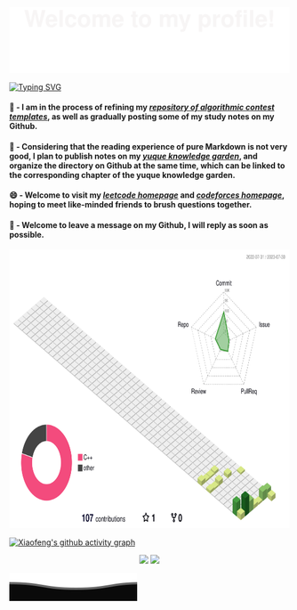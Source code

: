 ![](assets/Bottom_up.svg)

<a href="https://git.io/typing-svg"><img src="https://readme-typing-svg.herokuapp.com?font=ZCOOL+XiaoWei&weight=600&size=30&pause=1000&color=000000&center=true&vCenter=true&width=1000&height=100&lines=%E8%B7%AF%E6%BC%AB%E6%BC%AB%E5%85%B6%E4%BF%AE%E8%BF%9C%E5%85%AE%2C%E5%90%BE%E5%B0%86%E4%B8%8A%E4%B8%8B%E8%80%8C%E6%B1%82%E7%B4%A2" alt="Typing SVG" /></a>

#### 🔭 - I am in the process of refining my [*repository of algorithmic contest templates*](https://github.com/qxf-72/Codeforces-Cpp), as well as gradually posting some of my study notes on my Github.

#### 🌱 - Considering that the reading experience of pure Markdown is not very good, I plan to publish notes on my [*yuque knowledge garden*](https://www.yuque.com/xiaofeng_garden), and organize the directory on Github at the same time, which can be linked to the corresponding chapter of the yuque knowledge garden.

#### 😄 - Welcome to visit my [*leetcode homepage*](https://leetcode-cn/u/qxf-u/) and [*codeforces homepage*](https://codeforces.com/profile/qiuxiaofeng), hoping to meet like-minded friends to brush questions together.

#### 💬 - Welcome to leave a message on my Github, I will reply as soon as possible.

<p align="center">
  <img height="500" src="https://raw.githubusercontent.com/qxf-72/qxf-72/main/profile-3d.svg" />
</p>

[![Xiaofeng's github activity graph](https://github-readme-activity-graph.vercel.app/graph?username=qxf-72&theme=github-compact)](https://github.com/ashutosh00710/github-readme-activity-graph)

<p align="center">
  <img height="150" src="https://github-readme-stats.vercel.app/api?username=qxf-72&count_private=true&include_all_commits=true&show_icons=true&custom_title=qxf-72%27s%20GitHub%20stats" />
  <img height="150" src="https://github-readme-stats.vercel.app/api/top-langs/?username=qxf-72&theme=default&show_icons=true&exclude_repo=Obsidian-Notes,nmap,vvv-scanner,qxf-72.github.io,MyWechat,blog,intranet-api,resume,notes" />
</p>

![](assets/Bottom_down.svg)
